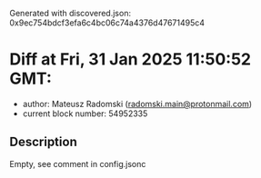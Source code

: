 Generated with discovered.json: 0x9ec754bdcf3efa6c4bc06c74a4376d47671495c4

# Diff at Fri, 31 Jan 2025 11:50:52 GMT:

- author: Mateusz Radomski (<radomski.main@protonmail.com>)
- current block number: 54952335

## Description

Empty, see comment in config.jsonc
